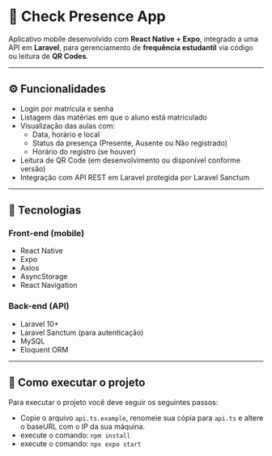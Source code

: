 # 📱 Check Presence App

Aplicativo mobile desenvolvido com **React Native + Expo**, integrado a uma API em **Laravel**, para gerenciamento de **frequência estudantil** via código ou leitura de **QR Codes**.

---

## ⚙️ Funcionalidades

- Login por matrícula e senha
- Listagem das matérias em que o aluno está matriculado
- Visualização das aulas com:
  - Data, horário e local
  - Status da presença (Presente, Ausente ou Não registrado)
  - Horário do registro (se houver)
- Leitura de QR Code (em desenvolvimento ou disponível conforme versão)
- Integração com API REST em Laravel protegida por Laravel Sanctum

---

## 🧱 Tecnologias

### Front-end (mobile)

- React Native
- Expo
- Axios
- AsyncStorage
- React Navigation

### Back-end (API)

- Laravel 10+
- Laravel Sanctum (para autenticação)
- MySQL
- Eloquent ORM

---

## 🚀 Como executar o projeto

Para executar o projeto você deve seguir os seguintes passos:

- Copie o arquivo `api.ts.example`, renomeie sua cópia para `api.ts` e altere o baseURL com o IP da sua máquina.
- execute o comando: ```npm install```
- execute o comando: ```npx expo start```

